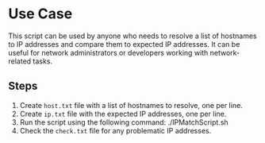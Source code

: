 # Use Case
This script can be used by anyone who needs to resolve a list of hostnames to IP addresses and compare them to expected IP addresses. It can be useful for network administrators or developers working with network-related tasks.

## Steps 

1. Create `host.txt` file with a list of hostnames to resolve, one per line.
2. Create `ip.txt` file with the expected IP addresses, one per line.
3. Run the script using the following command:
./IPMatchScript.sh 
4. Check the `check.txt` file for any problematic IP addresses.
